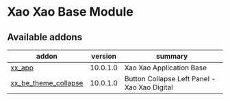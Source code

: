 Xao Xao Base Module
===================

Available addons
----------------
addon | version | summary
--- | --- | ---
[xx_app](xx_app/) | 10.0.1.0 | Xao Xao Application Base
[xx_be_theme_collapse](xx_be_theme_collapse/) | 10.0.1.0 | Button Collapse Left Panel - Xao Xao Digital


